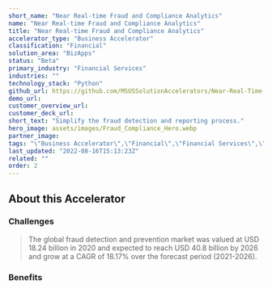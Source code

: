 ```yaml
---
short_name: "Near Real-time Fraud and Compliance Analytics"
name: "Near Real-time Fraud and Compliance Analytics"
title: "Near Real-time Fraud and Compliance Analytics"
accelerator_type: "Business Accelerator"
classification: "Financial"
solution_area: "BizApps"
status: "Beta"
primary_industry: "Financial Services"
industries: ""
technology_stack: "Python"
github_url: https://github.com/MSUSSolutionAccelerators/Near-Real-Time-Fraud-and-Compliance-Analytics-Solution-Accelerator
demo_url: 
customer_overview_url: 
customer_deck_url: 
short_text: "Simplify the fraud detection and reporting process."
hero_image: assets/images/Fraud_Compliance_Hero.webp
partner_image: 
tags: "\"Business Accelerator\",\"Financial\",\"Financial Services\",\"Python\",\"BizApps\",\"Beta\""
last_updated: "2022-08-16T15:13:23Z"
related: ""
order: 2
---
```

## About this Accelerator

### Challenges

> The global fraud detection and prevention market was valued at USD 18.24 billion in 2020 and expected to reach USD 40.8 billion by 2026 and grow at a CAGR of 18.17% over the forecast period (2021-2026).

### Benefits